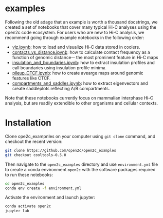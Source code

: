 # examples

Following the old adage that an example is worth a thousand docstrings, we created a set of notebooks that cover many typical Hi-C analyses using the open2c code ecosystem. For users who are new to Hi-C analysis, we recommend going through example notebooks in the following order:
- [viz.ipynb](https://github.com/open2c/open2c_examples/viz.ipynb): how to load and visualize Hi-C data stored in coolers.
- [contacts_vs_distance.ipynb](https://github.com/open2c/open2c_examples/contacts_vs_distance.ipynb): how to calculate contact frequency as a function of genomic distance-- the most prominent feature in Hi-C maps
- [insulation_and_boundaries.ipynb](https://github.com/open2c/open2c_examples/insulation_and_boundaries.ipynb): how to extract insulation profiles and call boundaries using insulation profile minima.
- [pileup_CTCF.ipynb](https://github.com/open2c/open2c_examples/pileup_CTCF.ipynb): how to create avearge maps around genomic features like CTCF.
- [compartments_and_saddles.ipynb](https://github.com/open2c/open2c_examples/compartments_and_saddles.ipynb): how to extract eigenvectors and create saddleplots reflecting A/B compartments.

Note that these notebooks currently focus on mammalian interphase Hi-C analysis, but are readily extendible to other organisms and cellular contexts.


# Installation

Clone ope2c_exampnles on your computer using `git clone` command, and checkout the recent version:
```sh
git clone https://github.com/open2c/open2c_examples
git checkout cooltools-0.5.0
```
Then navigate to the `open2c_examples` directory and use `environment.yml` file to create a conda environment `open2c` with the software packages required to run these notebooks:
```sh
cd open2c_examples
conda env create -f environment.yml
```
Activate the environment and launch jupyter:
```sh
conda activate open2c
jupyter lab

```

